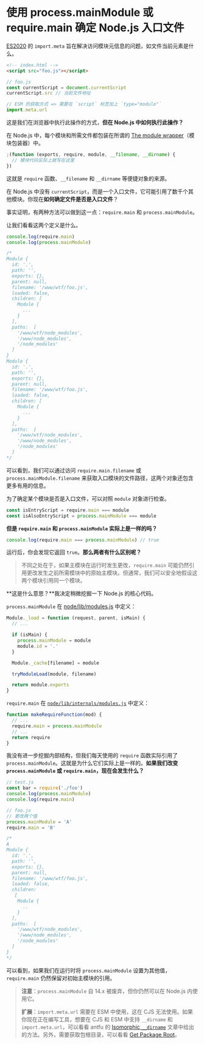 # 使用 process.mainModule 或 require.main 确定 Node.js 入口文件

[ES2020](https://github.com/lio-zero/blog/blob/main/JavaScript/ES2020%EF%BC%88ES11%EF%BC%89.md) 的 `import.meta` 旨在解决访问模块元信息的问题，如文件当前元素是什么。

```html
<!-- index.html -->
<script src="foo.js"></script>
```

```js
// foo.js
const currentScript = document.currentScript
currentScript.src // 当前文件地址

// ESM 的获取方式 => 需要在 `script` 标签加上 `type="module"`
import.meta.url
```

这是我们在浏览器中执行此操作的方式，**但在 Node.js 中如何执行此操作？**

在 Node.js 中，每个模块和所需文件都包装在所谓的 [The module wrapper](https://nodejs.org/api/modules.html#modules_the_module_wrapper)（模块包装器）中。

```js
;(function (exports, require, module, __filename, __dirname) {
  // 模块代码实际上就写在这里
})
```

这就是 `require` 函数、`__filename` 和 `__dirname` 等便捷对象的来源。

在 Node.js 中没有 `currentScript`，而是一个入口文件，它可能引用了数千个其他模块。你现在**如何确定文件是否是入口文件**？

事实证明，有两种方法可以做到这一点：`require.main` 和 `process.mainModule`。

让我们看看这两个定义是什么。

```js
console.log(require.main)
console.log(process.mainModule)

/*
Module {
  id: '.',
  path: '',
  exports: {},
  parent: null,
  filename: '/www/wtf/foo.js',
  loaded: false,
  children: [
    Module {
      ...
    }
  ],
  paths:  [
    '/www/wtf/node_modules',
    '/www/node_modules',
    '/node_modules'
  ]
}
Module {
  id: '.',
  path: '',
  exports: {},
  parent: null,
  filename: '/www/wtf/foo.js',
  loaded: false,
  children: [
    Module {
      ...
    }
  ],
  paths:  [
    '/www/wtf/node_modules',
    '/www/node_modules',
    '/node_modules'
  ]
*/
```

可以看到，我们可以通过访问 `require.main.filename` 或 `process.mainModule.filename` 来获取入口模块的文件路径，这两个对象还包含更多有用的信息。

为了确定某个模块是否是入口文件，可以对照 `module` 对象进行检查。

```js
const isEntryScript = require.main === module
const isAlsoEntryScript = process.mainModule === module
```

**但是 `require.main` 和 `process.mainModule` 实际上是一样的吗？**

```js
console.log(require.main === process.mainModule) // true
```

运行后，你会发现它返回 `true`。**那么两者有什么区别呢？**

> 不同之处在于，如果主模块在运行时发生更改，`require.main` 可能仍然引用更改发生之前所需模块中的原始主模块。但通常，我们可以安全地假设这两个模块引用同一个模块。

**这是什么意思？**我决定稍微挖掘一下 Node.js 的核心代码。

`process.mainModule` 在 [node/lib/modules.js](https://github.com/nodejs/node/blob/59e48329d00cd91f6836cd91bcb8aca92acac1f6/lib/module.js#L503) 中定义：

```js
Module._load = function (request, parent, isMain) {
  // ...

  if (isMain) {
    process.mainModule = module
    module.id = '.'
  }

  Module._cache[filename] = module

  tryModuleLoad(module, filename)

  return module.exports
}
```

`require.main` 在 [`node/lib/internals/modules.js`](https://github.com/nodejs/node/blob/9c6f6b0633ef4009cc04cfff5efb29c23ef5fc2b/lib/internal/module.js#L29) 中定义：

```js
function makeRequireFunction(mod) {
  // ...
  require.main = process.mainModule
  // ...
  return require
}
```

我没有进一步挖掘内部结构，但我们每天使用的 `require` 函数实际引用了 `process.mainModule`。这就是为什么它们实际上是一样的。**如果我们改变 `process.mainModule` 或 `require.main`，现在会发生什么？**

```js
// test.js
const bar = require('./foo')
console.log(process.mainModule)
console.log(require.main)

// foo.js
// 更改两个值
process.mainModule = 'A'
require.main = 'B'

/*
A
Module {
  id: '.',
  path: '',
  exports: {},
  parent: null,
  filename: '/www/wtf/foo.js',
  loaded: false,
  children:
   [
    Module {
      ..
    }
  ],
  paths:  [
    '/www/wtf/node_modules',
    '/www/node_modules',
    '/node_modules'
  ]
}
*/
```

可以看到，如果我们在运行时将 `process.mainModule` 设置为其他值，`require.main` 仍然保留对初始主模块的引用。

> **注意**：`process.mainModule` 自 14.x 被废弃，但你仍然可以在 Node.js 内使用它。
>
> **扩展**：`import.meta.url` 需要在 ESM 中使用，这在 CJS 无法使用。如果你现在正在编写工具，想要在 CJS 和 ESM 中支持 `__dirname` 和 `import.meta.url`，可以看看 antfu 的 [Isomorphic `__dirname`](https://antfu.me/posts/isomorphic-dirname) 文章中给出的方法。另外，需要获取包根目录，可以看看 [Get Package Root](https://antfu.me/posts/get-package-root)。

